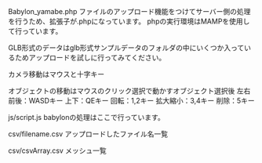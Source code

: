 Babylon_yamabe.php
ファイルのアップロード機能をつけてサーバー側の処理を行うため、拡張子が.phpになっています。
phpの実行環境はMAMPを使用して行っています。

GLB形式のデータはglb形式サンプルデータのフォルダの中にいくつか入っているためアップロードを試しに行ってみてください。

カメラ移動はマウスと十字キー

オブジェクトの移動はマウスのクリック選択で動かすオブジェクト選択後
左右前後：WASDキー
上下：QEキー
回転：1,2キー
拡大縮小：3,4キー
削除：5キー

js/script.js
babylonの処理はここで行っています。

csv/filename.csv
アップロードしたファイル名一覧

csv/csvArray.csv
メッシュ一覧
